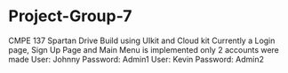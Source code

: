 # Project-Group-7
CMPE 137 Spartan Drive
Build using UIkit and Cloud kit
Currently a Login page, Sign Up Page and Main Menu is implemented
only 2 accounts were made 
User: Johnny 
Password: Admin1 
User: Kevin
Password: Admin2
